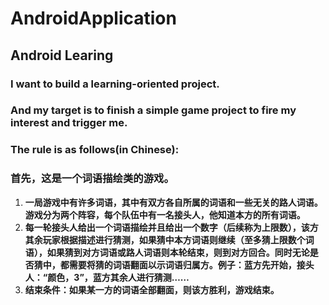 # AndroidApplication
## Android Learing  
### I want to build a learning-oriented project.  
### And my target is to finish a simple game project to fire my interest and trigger me.
### The rule is as follows(in Chinese):
### 首先，这是一个词语描绘类的游戏。
1. **一局游戏中有许多词语，其中有双方各自所属的词语和一些无关的路人词语。游戏分为两个阵容，每个队伍中有一名接头人，他知道本方的所有词语。**
2. **每一轮接头人给出一个词语描绘并且给出一个数字（后续称为上限数），该方其余玩家根据描述进行猜测，如果猜中本方词语则继续（至多猜上限数个词语），如果猜到对方词语或路人词语则本轮结束，则到对方回合。同时无论是否猜中，都需要将猜的词语翻面以示词语归属方。例子：蓝方先开始，接头人：“颜色，3”，蓝方其余人进行猜测……**
3. **结束条件：如果某一方的词语全部翻面，则该方胜利，游戏结束。**

